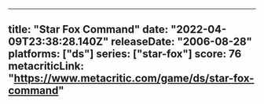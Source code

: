 
---
title: "Star Fox Command"
date: "2022-04-09T23:38:28.140Z"
releaseDate: "2006-08-28"
platforms: ["ds"]
series: ["star-fox"]
score: 76
metacriticLink: "https://www.metacritic.com/game/ds/star-fox-command"
---
